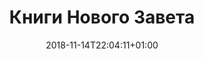 ---
title: "Книги Нового Завета"
date: 2018-11-14T22:04:11+01:00
periodicTable: nt.ru
theme: nocolor
---